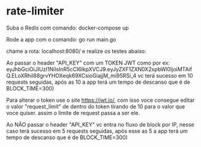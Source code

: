 # rate-limiter

Suba o Redis com comando: docker-compose up

Rode a app com o comando: go run main.go

chame a rota: localhost:8080/ e realize os testes abaixo:

Ao passar o header "API_KEY" com um TOKEN JWT como por ex: eyJhbGciOiJIUzI1NiIsInR5cCI6IkpXVCJ9.eyJyZXF1ZXN0X2xpbWl0IjoiMTAifQ.ELoXRhil88grvYHOXeqk69XCsioGiajjM_mi95RSi_4
vc terá sucesso em 10 requests seguidas, após as 10 a app terá um tempo de descanso que é de BLOCK_TIME=300)

Para alterar o token use o site https://jwt.io/, com isso voce consegue editar o valor "request_limit" de dentro do token tirando de 10 para o valor que voce quiser. assim o limite de request passa a ser ele.

Ao NÃO passar o header "API_KEY" vc entra no fluxo de block por IP, nesse caso terá sucesso em 5 requests seguidas, após esse as 5 a app terá um tempo de descanso que é de BLOCK_TIME=300)